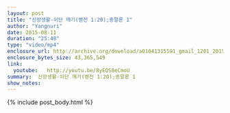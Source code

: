 ```yaml
---
layout: post
title: "신앙생활-이단 깨기(벧전 1:20);종말론 1"
author: "Yangnuri"
date: 2015-08-11
duration: "25:48"
type: "video/mp4"
enclosure_url: http://archive.org/download/a01041315591_gmail_1201_201508/%EC%8B%A0%EC%95%99%EC%83%9D%ED%99%9C-%EC%9D%B4%EB%8B%A8%20%EA%B9%A8%EA%B8%B0(%EB%B2%A7%EC%A0%841;20);%EC%A2%85%EB%A7%90%EB%A1%A01.mp4
enclosure_bytes_size: 43,365,549
link:
  youtube:   http://youtu.be/8yEQS8eCmoU
summary:  신앙생활-이단 깨기(벧전 1:20);종말론 1
show_notes:
---
```


{% include post_body.html %}
